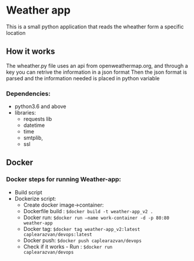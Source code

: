 # Weather app

This is a small python application that reads the wheather form a specific location
## How it works
The wheather.py file uses an api from openweathermap.org, and through a key you can retrive the information in a json format
Then the json format is parsed and the information needed is placed in python variable

### Dependencies:
- python3.6 and above
- libraries:
  - requests lib
  - datetime
  - time
  - smtplib,
  - ssl


## Docker 
### Docker steps for running Weather-app:
- Build script
- Dockerize script:
  - Create docker image->container:
  - Dockerfile build : <code>$docker build -t weather-app_v2 .</code> <br> 
  - Docker run: <code>$docker run –name work-container  -d -p 80:80 weather-app</code> <br> 
  - Docker tag: <code>$docker tag weather-app_v2:latest caplearazvan/devops:latest </code> <br>    
  - Docker push: <code>$docker push caplearazvan/devops</code> <br>  
  - Check if it works - Run :  <code>$docker run caplearazvan/devops</code> <br> 








